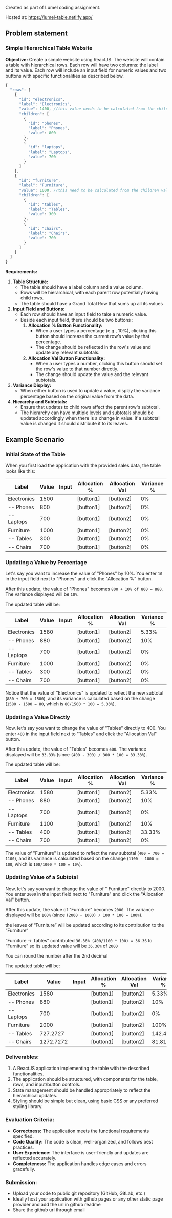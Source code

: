 Created as part of Lumel coding assignment.

Hosted at: https://lumel-table.netlify.app/

## **Problem statement**

### **Simple Hierarchical Table Website**

**Objective:**
Create a simple website using ReactJS. The website will contain a table with hierarchical rows. Each row will have two columns: the label and its value. Each row will include an input field for numeric values and two buttons with specific functionalities as described below.

```jsx
{
  "rows": [
    {
      "id": "electronics",
      "label": "Electronics",
      "value": 1400, //this value needs to be calculated from the children values (800+700)
      "children": [
        {
          "id": "phones",
          "label": "Phones",
          "value": 800
        },
        {
          "id": "laptops",
          "label": "Laptops",
          "value": 700
        }
      ]
    },
    {
      "id": "furniture",
      "label": "Furniture",
      "value": 1000, //this need to be calculated from the children values (300+700)
      "children": [
        {
          "id": "tables",
          "label": "Tables",
          "value": 300
        },
        {
          "id": "chairs",
          "label": "Chairs",
          "value": 700
        }
      ]
    }
  ]
}
```

**Requirements:**

1. **Table Structure:**
    - The table should have a label column and a value column.
    - Rows will be hierarchical, with each parent row potentially having child rows.
    - The table should have a Grand Total Row that sums up all its values
2. **Input Field and Buttons:**
    - Each row should have an input field to take a numeric value.
    - Beside each input field, there should be two buttons :
        1. **Allocation % Button Functionality:**
            - When a user types a percentage (e.g., 10%), clicking this button should increase the current row’s value by that percentage.
            - The change should be reflected in the row's value and update any relevant subtotals.
        2. **Allocation Val Button Functionality:**
            - When a user types a number, clicking this button should set the row's value to that number directly.
            - The change should update the value and the relevant subtotals.
3. **Variance Display:**
    - When either button is used to update a value, display the variance percentage based on the original value from the data.
4. **Hierarchy and Subtotals:**
    - Ensure that updates to child rows affect the parent row's subtotal.
    - The hierarchy can have multiple levels and subtotals  should be updated accordingly when there is a change in value. if a subtotal value is changed it should distribute it to its leaves.

## Example Scenario

### **Initial State of the Table**

When you first load the application with the provided sales data, the table looks like this:

| **Label** | **Value** | **Input** | **Allocation %** | **Allocation Val** | **Variance %** |
| --- | --- | --- | --- | --- | --- |
| Electronics | 1500 |  | [button1] | [button2] | 0% |
| -- Phones | 800 |  | [button1] | [button2] | 0% |
| -- Laptops | 700 |  | [button1] | [button2] | 0% |
| Furniture | 1000 |  | [button1] | [button2] | 0% |
| -- Tables | 300 |  | [button1] | [button2] | 0% |
| -- Chairs | 700 |  | [button1] | [button2] | 0% |

### **Updating a Value by Percentage**

Let's say you want to increase the value of "Phones" by 10%. You enter `10` in the input field next to "Phones" and click the "Allocation %" button.

After this update, the value of "Phones" becomes `800 + 10% of 800 = 880`. The variance displayed will be `10%`.

The updated table will be:

| **Label** | **Value** | **Input** | **Allocation %** | **Allocation Val** | **Variance %** |
| --- | --- | --- | --- | --- | --- |
| Electronics | 1580 |  | [button1] | [button2] | 5.33% |
| -- Phones | 880 |  | [button1] | [button2] | 10% |
| -- Laptops | 700 |  | [button1] | [button2] | 0% |
| Furniture | 1000 |  | [button1] | [button2] | 0% |
| -- Tables | 300 |  | [button1] | [button2] | 0% |
| -- Chairs | 700 |  | [button1] | [button2] | 0% |

Notice that the value of "Electronics" is updated to reflect the new subtotal (`880 + 700 = 1580`), and its variance is calculated based on the change (`1580 - 1500 = 80`, which is `80/1500 * 100 = 5.33%`).

### **Updating a Value Directly**

Now, let's say you want to change the value of "Tables" directly to 400. You enter `400` in the input field next to "Tables" and click the "Allocation Val" button.

After this update, the value of "Tables" becomes `400`. The variance displayed will be `33.33%` (since `(400 - 300) / 300 * 100 = 33.33%`).

The updated table will be:

| **Label** | **Value** | **Input** | **Allocation %** | **Allocation Val** | **Variance %** |
| --- | --- | --- | --- | --- | --- |
| Electronics | 1580 |  | [button1] | [button2] | 5.33% |
| -- Phones | 880 |  | [button1] | [button2] | 10% |
| -- Laptops | 700 |  | [button1] | [button2] | 0% |
| Furniture | 1100 |  | [button1] | [button2] | 10% |
| -- Tables | 400 |  | [button1] | [button2] | 33.33% |
| -- Chairs | 700 |  | [button1] | [button2] | 0% |

The value of "Furniture" is updated to reflect the new subtotal (`400 + 700 = 1100`), and its variance is calculated based on the change (`1100 - 1000 = 100`, which is `100/1000 * 100 = 10%`).

### **Updating Value of a Subtotal**

Now, let's say you want to change the value of " Furniture" directly to 2000. You enter `2000` in the input field next to "Furniture" and click the "Allocation Val" button.

After this update, the value of "Furniture" becomes `2000`. The variance displayed will be `100%` (since `(2000 - 1000) / 100 * 100 = 100%`). 

the leaves of  “Furniture” will be updated according to its contribution to the “Furniture” 

“Furniture → Tables” contributed `36.36% (400/1100 * 100) = 36.36` to “Furniture” so its updated value will be `36.36%` of `2000`

 You can round the number after the 2nd decimal

The updated table will be:

| Label | Value | Input | Allocation % | Allocation Val | Variance % |
| --- | --- | --- | --- | --- | --- |
| Electronics | 1580 |  | [button1] | [button2] | 5.33% |
| -- Phones | 880 |  | [button1] | [button2] | 10% |
| -- Laptops | 700 |  | [button1] | [button2] | 0% |
| Furniture | 2000 |  | [button1] | [button2] | 100% |
| -- Tables | 727.2727 |  | [button1] | [button2] | 142.42% |
| -- Chairs | 1272.7272 |  | [button1] | [button2] | 81.81% |

### **Deliverables:**

1. A ReactJS application implementing the table with the described functionalities.
2. The application should be structured, with components for the table, rows, and input/button controls.
3. State management should be handled appropriately to reflect the hierarchical updates.
4. Styling should be simple but clean, using basic CSS or any preferred styling library.

### **Evaluation Criteria:**

- **Correctness:** The application meets the functional requirements specified.
- **Code Quality:** The code is clean, well-organized, and follows best practices.
- **User Experience:** The interface is user-friendly and updates are reflected accurately.
- **Completeness:** The application handles edge cases and errors gracefully.

### **Submission:**

- Upload your code to public git repository (GitHub, GitLab, etc.)
- Ideally host your application with github pages or any other static page provider and add the url in github readme
- Share the github url through email
